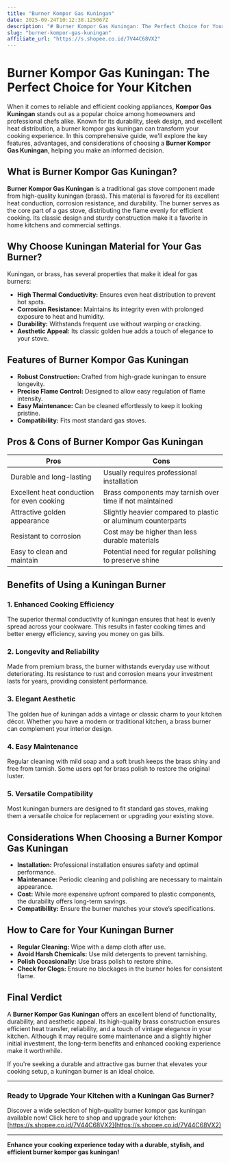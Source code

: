 ```yaml
---
title: "Burner Kompor Gas Kuningan"
date: 2025-09-24T10:12:38.125067Z
description: "# Burner Kompor Gas Kuningan: The Perfect Choice for Your Kitchen..."
slug: "burner-kompor-gas-kuningan"
affiliate_url: "https://s.shopee.co.id/7V44C68VX2"
---
```

# Burner Kompor Gas Kuningan: The Perfect Choice for Your Kitchen

When it comes to reliable and efficient cooking appliances, **Kompor Gas Kuningan** stands out as a popular choice among homeowners and professional chefs alike. Known for its durability, sleek design, and excellent heat distribution, a burner kompor gas kuningan can transform your cooking experience. In this comprehensive guide, we'll explore the key features, advantages, and considerations of choosing a **Burner Kompor Gas Kuningan**, helping you make an informed decision.

## What is Burner Kompor Gas Kuningan?

**Burner Kompor Gas Kuningan** is a traditional gas stove component made from high-quality kuningan (brass). This material is favored for its excellent heat conduction, corrosion resistance, and durability. The burner serves as the core part of a gas stove, distributing the flame evenly for efficient cooking. Its classic design and sturdy construction make it a favorite in home kitchens and commercial settings.

## Why Choose Kuningan Material for Your Gas Burner?

Kuningan, or brass, has several properties that make it ideal for gas burners:

- **High Thermal Conductivity:** Ensures even heat distribution to prevent hot spots.
- **Corrosion Resistance:** Maintains its integrity even with prolonged exposure to heat and humidity.
- **Durability:** Withstands frequent use without warping or cracking.
- **Aesthetic Appeal:** Its classic golden hue adds a touch of elegance to your stove.

## Features of Burner Kompor Gas Kuningan

- **Robust Construction:** Crafted from high-grade kuningan to ensure longevity.
- **Precise Flame Control:** Designed to allow easy regulation of flame intensity.
- **Easy Maintenance:** Can be cleaned effortlessly to keep it looking pristine.
- **Compatibility:** Fits most standard gas stoves.

## Pros & Cons of Burner Kompor Gas Kuningan

| **Pros** | **Cons** |
| --- | --- |
| Durable and long-lasting | Usually requires professional installation |
| Excellent heat conduction for even cooking | Brass components may tarnish over time if not maintained |
| Attractive golden appearance | Slightly heavier compared to plastic or aluminum counterparts |
| Resistant to corrosion | Cost may be higher than less durable materials |
| Easy to clean and maintain | Potential need for regular polishing to preserve shine |

## Benefits of Using a Kuningan Burner

### 1. Enhanced Cooking Efficiency

The superior thermal conductivity of kuningan ensures that heat is evenly spread across your cookware. This results in faster cooking times and better energy efficiency, saving you money on gas bills.

### 2. Longevity and Reliability

Made from premium brass, the burner withstands everyday use without deteriorating. Its resistance to rust and corrosion means your investment lasts for years, providing consistent performance.

### 3. Elegant Aesthetic

The golden hue of kuningan adds a vintage or classic charm to your kitchen décor. Whether you have a modern or traditional kitchen, a brass burner can complement your interior design.

### 4. Easy Maintenance

Regular cleaning with mild soap and a soft brush keeps the brass shiny and free from tarnish. Some users opt for brass polish to restore the original luster.

### 5. Versatile Compatibility

Most kuningan burners are designed to fit standard gas stoves, making them a versatile choice for replacement or upgrading your existing stove.

## Considerations When Choosing a Burner Kompor Gas Kuningan

- **Installation:** Professional installation ensures safety and optimal performance.
- **Maintenance:** Periodic cleaning and polishing are necessary to maintain appearance.
- **Cost:** While more expensive upfront compared to plastic components, the durability offers long-term savings.
- **Compatibility:** Ensure the burner matches your stove’s specifications.

## How to Care for Your Kuningan Burner

- **Regular Cleaning:** Wipe with a damp cloth after use.
- **Avoid Harsh Chemicals:** Use mild detergents to prevent tarnishing.
- **Polish Occasionally:** Use brass polish to restore shine.
- **Check for Clogs:** Ensure no blockages in the burner holes for consistent flame.

## Final Verdict

A **Burner Kompor Gas Kuningan** offers an excellent blend of functionality, durability, and aesthetic appeal. Its high-quality brass construction ensures efficient heat transfer, reliability, and a touch of vintage elegance in your kitchen. Although it may require some maintenance and a slightly higher initial investment, the long-term benefits and enhanced cooking experience make it worthwhile.

If you're seeking a durable and attractive gas burner that elevates your cooking setup, a kuningan burner is an ideal choice.

---

### Ready to Upgrade Your Kitchen with a Kuningan Gas Burner?

Discover a wide selection of high-quality burner kompor gas kuningan available now! Click here to shop and upgrade your kitchen: [https://s.shopee.co.id/7V44C68VX2](https://s.shopee.co.id/7V44C68VX2)

---

**Enhance your cooking experience today with a durable, stylish, and efficient burner kompor gas kuningan!**
